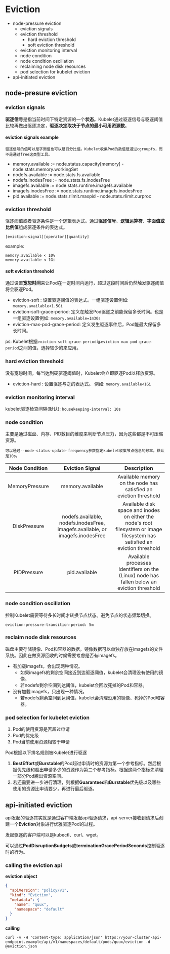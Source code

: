 # Eviction
- node-pressure eviction
  - eviction signals
  - eviction threshold
    - hard eviction threshold
    - soft eviction threshold
  - eviction monitoring interval
  - node condition
  - node condition oscillation
  - reclaiming node disk resources
  - pod selection for kubelet eviction
- api-initiated eviction

## node-presure eviction

### eviction signals
**驱逐信号**是指当前时间下特定资源的一个**状态**。Kubelet通过驱逐信号与驱逐阈值比较再做出驱逐决定，**驱逐决定取决于节点的最小可用资源数**。

#### eviction signals example
`驱逐信号的值可以是字面值也可以是百分比值。Kubelet收集Pod的数值是通过cgroupfs，而不是通过free这类型工具。`
- memory.available := node.status.capacity[memory] - node.stats.memory.workingSet
- nodefs.available := node.stats.fs.available
- nodefs.inodesFree := node.stats.fs.inodesFree
- imagefs.available := node.stats.runtime.imagefs.available
- imagefs.inodesFree := node.stats.runtime.imagefs.inodesFree
- pid.available := node.stats.rlimit.maxpid - node.stats.rlimit.curproc

### eviction threshold
驱逐阈值或者驱逐条件是一个逻辑表达式。通过**驱逐信号**、**逻辑运算符**、**字面值或比例值**组成驱逐条件的表达式。

`[eviction-signal][operator][quantity]`

example:
```
memory.available < 10% 
memory.available < 1Gi
```

#### soft eviction threshold
通过设置**宽恕时间**来让Pod在一定时间内运行，超过这段时间后仍然触发驱逐阈值将会驱逐Pod。
- eviction-soft : 设置驱逐阈值的表达式。一组驱逐设置例如: `memory.available<1.5Gi`
- eviction-soft-grace-period: 定义在触发Pod驱逐之前能保留多长时间。也是一组驱逐设置例如: `memory.available=1m30s`
- eviction-max-pod-grace-period: 定义发生驱逐事件后，Pod能最大保留多长时间。

ps: Kubelet根据`eviction-soft-grace-period`与`eviction-max-pod-grace-period`之间的值，选择较少的来应用。

### hard eviction threshold
没有宽恕时间，每当达到硬驱逐阈值时，Kubelet会立即驱逐Pod以释放资源。
- eviction-hard : 设置驱逐与之的表达式。 例如: `memory.available<1Gi`

### eviction monitoring interval
kubelet驱逐检查间隔(默认): `housekeeping-interval: 10s` 

### node condition
主要是通过磁盘、内存、PID数目的维度来判断节点压力，因为这些都是不可压缩资源。

`可以通过--node-status-update-frequency参数指定kubelet收集节点信息的频率。默认是10s。`

| Node Condition  | Eviction Signal  | Description |
| :----: | :----: | :----: |
| MemoryPressure  | memory.available  | Available memory on the node has satisfied an eviction threshold |
| DiskPressure  | nodefs.available, nodefs.inodesFree, imagefs.available, or imagefs.inodesFree  | Available disk space and inodes on either the node's root filesystem or image filesystem has satisfied an eviction threshold |
| PIDPressure  | pid.available  | Available processes identifiers on the (Linux) node has fallen below an eviction threshold |

### node condition oscillation
控制Kubelet需要等待多长时间才转换节点状态。避免节点的状态频繁切换。

`eviction-pressure-transition-period: 5m`

### reclaim node disk resources
磁盘主要存储镜像、Pod和容器的数据。镜像数据可以单独存放在imagefs的文件系统。因此在做资源回收的时候需要考虑是否有imagefs。
- 有加载imagefs，会出现两种情况。
  - 如果imagefs的剩余空间接近到达驱逐阈值，kubelet会清理没有使用的镜像。
  - 若nodefs剩余空间到达阈值，kubelet会回收死掉的Pod和容器。
- 没有加载imagefs，只出现一种情况。
  - 若nodefs剩余空间到达阈值，kubelet会清理没用的镜像、死掉的Pod和容器。

### pod selection for kubelet eviction
1. Pod的使用资源是否超过申请
2. Pod的优先级
3. Pod当前使用资源相较于申请

Pod根据以下排名规则被Kubelet进行驱逐
1. **BestEffort**或**Burstable**的Pod超过申请时的资源为第一个参考指标。然后根据优先级和超出申请多少的资源作为第二个参考指标。根据这两个指标先清理一部分Pod腾出资源空间。
2. 若还需要进一步进行清理，则根据**Guaranteed**和**Burstable**优先级以及哪些使用的资源比申请要少，再进行最后驱逐。


## api-initiated eviction
api发起的驱逐其实就是通过客户端发起api驱逐请求，api-server接收到请求后创建一个**Eviction**对象进行优雅驱逐Pod的过程。

发起驱逐的客户端可以是kubectl、curl、wget。

可以通过**PodDisruptionBudgets**或**terminationGracePeriodSeconds**控制驱逐时的行为。

### calling the eviction api
**eviction object**
```json
{
  "apiVersion": "policy/v1",
  "kind": "Eviction",
  "metadata": {
    "name": "quux",
    "namespace": "default"
  }
}
```

**calling**
```shell
curl -v -H 'Content-type: application/json' https://your-cluster-api-endpoint.example/api/v1/namespaces/default/pods/quux/eviction -d @eviction.json
```